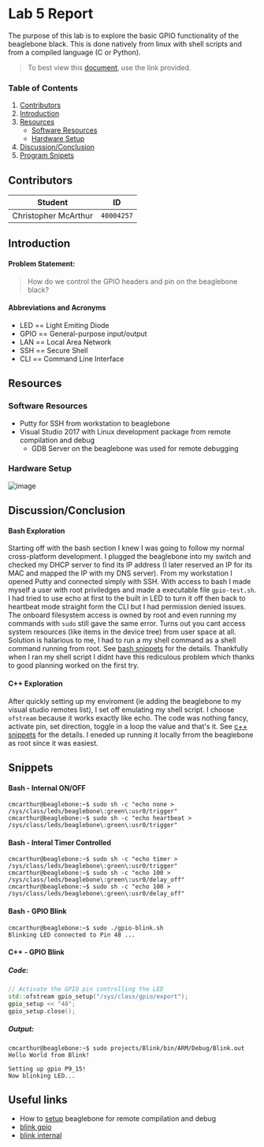 # Lab 5 Report
The purpose of this lab is to explore the basic GPIO functionality of the beaglebone black. This is done natively from linux with shell scripts and from a compiled language (C or Python).

> To best view this [document](https://github.com/prince-chrismc/Embedded-System/blob/master/Beaglebon/Labs/Lab5/README.md), use the link provided.

### Table of Contents
1. [Contributors](#Contributors)
2. [Introduction](#Introduction)
3. [Resources](#Resources)
    * [Software Resources](#Software-Resources)
    * [Hardware Setup](#Hardware-Setup)
4. [Discussion/Conclusion](#Discussion/Conclusion)
5. [Program Snipets](#Snippets)

## Contributors
**Student** | **ID**
:---:| ---
Christopher McArthur | `40004257`

## Introduction
#### Problem Statement:
> How do we control the GPIO headers and pin on the beaglebone black?

#### Abbreviations and Acronyms
- LED == Light Emiting Diode
- GPIO == General-purpose input/output
- LAN == Local Area Network
- SSH == Secure Shell
- CLI == Command Line Interface

## Resources
### Software Resources
- Putty for SSH from workstation to beaglebone
- Visual Studio 2017 with Linux development package from remote compilation and debug
  - GDB Server on the beaglebone was used for remote debugging

### Hardware Setup
![image](https://user-images.githubusercontent.com/16867443/33232803-6f7dbbd0-d1da-11e7-9c22-cdb7eff0613b.png)

## Discussion/Conclusion
#### Bash Exploration
Starting off with the bash section I knew I was going to follow my normal cross-platform development. I plugged the beaglebone into my switch and checked my DHCP server to find its IP address (I later reserved an IP for its MAC and mapped the IP with my DNS server). From my workstation I opened Putty and connected simply with SSH. With access to bash I made myself a user with root priviledges and made a executable file `gpio-test.sh`. I had tried to use echo at first to the built in LED to turn it off then back to heartbeat mode straight form the CLI but I had permission denied issues. The onboard filesystem access is owned by root and even running my commands with `sudo` still gave the same error. Turns out you cant access system resources (like items in the device tree) from user space at all. Solution is halarious to me, I had to run a my shell command as a shell command running from root. See [bash snippets](#Snippets) for the details. Thankfully when I ran my shell script I didnt have this rediculous problem which thanks to good planning worked on the first try.

#### C++ Exploration
After quickly setting up my enviroment (ie adding the beaglebone to my visual studio remotes list), I set off emulating my shell script. I choose `ofstream` because it works exactly like echo. The code was nothing fancy, activate pin, set direction, toggle in a loop the value and that's it. See [c++ snippets](#Snippets) for the details. I eneded up running it locally frrom the beaglebone as root since it was easiest.

## Snippets
#### Bash - Internal ON/OFF
```shell
cmcarthur@beaglebone:~$ sudo sh -c "echo none > /sys/class/leds/beaglebone\:green\:usr0/trigger"
cmcarthur@beaglebone:~$ sudo sh -c "echo heartbeat > /sys/class/leds/beaglebone\:green\:usr0/trigger"
```
#### Bash - Interal Timer Controlled
```shell
cmcarthur@beaglebone:~$ sudo sh -c "echo timer > /sys/class/leds/beaglebone\:green\:usr0/trigger"
cmcarthur@beaglebone:~$ sudo sh -c "echo 100 > /sys/class/leds/beaglebone\:green\:usr0/delay_off"
cmcarthur@beaglebone:~$ sudo sh -c "echo 100 > /sys/class/leds/beaglebone\:green\:usr0/delay_off"
```
#### Bash - GPIO Blink
```shell
cmcarthur@beaglebone:~$ sudo ./gpio-blink.sh
Blinking LED connected to Pin 48 ...
```
#### C++ - GPIO Blink
##### Code:
```cpp
// Activate the GPIO pin controlling the LED
std::ofstream gpio_setup("/sys/class/gpio/export");
gpio_setup << "48";
gpio_setup.close();
```
##### Output:
```shell
cmcarthur@beaglebone:~$ sudo projects/Blink/bin/ARM/Debug/Blink.out
Hello World from Blink!

Setting up gpio P9_15!
Now blinking LED...
```

## Useful links
- How to [setup](https://blogs.msdn.microsoft.com/vcblog/2016/03/30/visual-c-for-linux-development/)  beaglebone for remote compilation and debug
- [blink gpio](http://eionix.blogspot.ca/2015/02/gpio-blink-led-using-c-beagleboneblack.html)
- [blink internal](https://elinux.org/EBC_Exercise_10_Flashing_an_LED)
